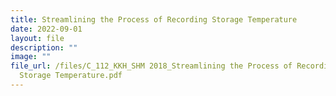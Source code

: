 ```yaml
---
title: Streamlining the Process of Recording Storage Temperature
date: 2022-09-01
layout: file
description: ""
image: ""
file_url: /files/C_112_KKH_SHM 2018_Streamlining the Process of Recording
  Storage Temperature.pdf
---
```

